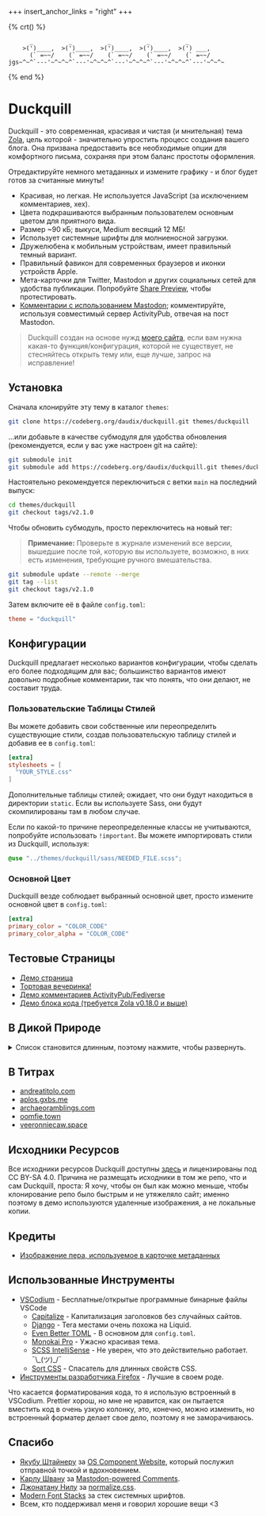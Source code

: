 +++
insert_anchor_links = "right"
+++

{% crt() %}
```
      _          _          _          _          _
    >(')____,  >(')____,  >(')____,  >(')____,  >(') ___,
      (` =~~/    (` =~~/    (` =~~/    (` =~~/    (` =~~/
jgs~^~^`---'~^~^~^`---'~^~^~^`---'~^~^~^`---'~^~^~^`---'~^~^~
```
{% end %}

# Duckquill

Duckquill - это современная, красивая и чистая (и мнительная) тема [Zola](https://www.getzola.org), цель которой - значительно упростить процесс создания вашего блога. Она призвана предоставить все необходимые опции для комфортного письма, сохраняя при этом баланс простоты оформления.

Отредактируйте немного метаданных и измените графику - и блог будет готов за считанные минуты!

- Красивая, но легкая. Не используется JavaScript (за исключением комментариев, хех).
- Цвета подкрашиваются выбранным пользователем основным цветом для приятного вида.
- Размер ~90 кБ; выкуси, Medium весящий 12 МБ!
- Использует системные шрифты для молниеносной загрузки.
- Дружелюбена к мобильным устройствам, имеет правильный темный вариант.
- Правильный фавикон для современных браузеров и иконки устройств Apple.
- Мета-карточки для Twitter, Mastodon и других социальных сетей для удобства публикации. Попробуйте [Share Preview](https://apps.gnome.org/SharePreview/), чтобы протестировать.
- [Комментарии с использованием Mastodon](https://carlschwan.eu/2020/12/29/adding-comments-to-your-static-blog-with-mastodon/); комментируйте, используя совместимый сервер ActivityPub, отвечая на пост Mastodon.

> Duckquill создан на основе нужд [моего сайта](https://daudix.codeberg.page), если вам нужна какая-то функция/конфигурация, которой не существует, не стесняйтесь открыть тему или, еще лучше, запрос на исправление!

## Установка

Сначала клонируйте эту тему в каталог `themes`:

```sh
git clone https://codeberg.org/daudix/duckquill.git themes/duckquill
```

...или добавьте в качестве субмодуля для удобства обновления (рекомендуется, если у вас уже настроен git на сайте):

```sh
git submodule init
git submodule add https://codeberg.org/daudix/duckquill.git themes/duckquill
```

Настоятельно рекомендуется переключиться с ветки `main` на последний выпуск:

```sh
cd themes/duckquill
git checkout tags/v2.1.0
```

Чтобы обновить субмодуль, просто переключитесь на новый тег:

> **Примечание:** Проверьте в журнале изменений все версии, вышедшие после той, которую вы используете, возможно, в них есть изменения, требующие ручного вмешательства.

```sh
git submodule update --remote --merge
git tag --list
git checkout tags/v2.1.0
```

Затем включите её в файле `config.toml`:

```toml
theme = "duckquill"
```

## Конфигурации

Duckquill предлагает несколько вариантов конфигурации, чтобы сделать его более подходящим для вас; большинство вариантов имеют довольно подробные комментарии, так что понять, что они делают, не составит труда.

### Пользовательские Таблицы Стилей

Вы можете добавить свои собственные или переопределить существующие стили, создав пользовательскую таблицу стилей и добавив ее в `config.toml`:

```toml
[extra]
stylesheets = [
  "YOUR_STYLE.css"
]
```

Дополнительные таблицы стилей; ожидает, что они будут находиться в директории `static`. Если вы используете Sass, они будут скомпилированы там в любом случае.

Если по какой-то причине переопределенные классы не учитываются, попробуйте использовать `!important`. Вы можете импортировать стили из Duckquill, используя:

```scss
@use "../themes/duckquill/sass/NEEDED_FILE.scss";
```

### Основной Цвет

Duckquill везде соблюдает выбранный основной цвет, просто измените основной цвет в `config.toml`:

```toml
[extra]
primary_color = "COLOR_CODE"
primary_color_alpha = "COLOR_CODE"
```

## Тестовые Страницы

- [Демо страница](@/demo/index.ru.md)
- [Тортовая вечеринка!](@/demo/page.ru.md)
- [Демо комментариев ActivityPub/​Fediverse](@/demo/comments.ru.md)
- [Демо блока кода (требуется Zola v0.18.0 и выше)](@/demo/code.ru.md)

## В Дикой Природе

<details>
  <summary>Список становится длинным, поэтому нажмите, чтобы развернуть.</summary>

- [agustinramirodiaz.github.io](https://agustinramirodiaz.github.io)
- [alavi.me](https://alavi.me)
- [bano.dev](https://bano.dev)
- [blog.pansi21.xyz](https://blog.pansi21.xyz)
- [daudix.codeberg.page](https://daudix.codeberg.page) <small>(очевидно)</small>
- [daveparr.info](https://www.daveparr.info)
- [digital-horror.com](https://digital-horror.com)
- [enriquekesslerm.com](https://enriquekesslerm.com)
- [jzbor.de](https://jzbor.de)
- [licu.dev](https://licu.dev)
- [luciengheerbrant.com](https://luciengheerbrant.com)
- [lukoktonos.com](http://www.lukoktonos.com)
- [malloc.garden](https://malloc.garden)
- [mourelask.xyz](https://mourelask.xyz)
- [nbenedek.me](https://nbenedek.me)
- [notaplace.com](https://notaplace.com)
- [pyter.at](https://pyter.at)
- [rbd.gg](https://www.rbd.gg)
- [rerere.unlogic.co.uk](https://rerere.unlogic.co.uk)
- [siddharthsabron.in](https://siddharthsabron.in)
- [skaven.org](https://skaven.org)
- [sorcery.nexus](https://sorcery.nexus)
- [sorg.codeberg.page](https://sorg.codeberg.page)
- [sungsphinx.codeberg.page](https://sungsphinx.codeberg.page)
- [treeniks.github.io](https://treeniks.github.io)
- [vikramxd.github.io](https://vikramxd.github.io)
- [zorrn.net](https://www.zorrn.net)
- Ваш? <small>(не стесняйтесь [связаться со мной](https://daudix.codeberg.page/about/#contacts) или отправьте запрос на исправление)</small>

</details>

## В Титрах

- [andreatitolo.com](https://www.andreatitolo.com/credits)
- [aplos.gxbs.me](https://aplos.gxbs.me)
- [archaeoramblings.com](https://www.archaeoramblings.com/credits)
- [oomfie.town](https://oomfie.town/credits)
- [veeronniecaw.space](https://veeronniecaw.space)

## Исходники Ресурсов

Все исходники ресурсов Duckquill доступны [здесь](https://codeberg.org/daudix/archive/src/branch/main/duckquill/src) и лицензированы под CC BY-SA 4.0. Причина не размещать исходники в том же репо, что и сам Duckquill, проста: Я хочу, чтобы он был как можно меньше, чтобы клонирование репо было быстрым и не утяжеляло сайт; именно поэтому в демо используются удаленные изображения, а не локальные копии.

## Кредиты

- [Изображение пера, используемое в карточке метаданных](https://commons.wikimedia.org/wiki/File:3quills.jpg)

## Использованные Инструменты

- [VSCodium](https://vscodium.com) - Бесплатные/открытые программные бинарные файлы VSCode
  - [Capitalize](https://marketplace.visualstudio.com/items?itemName=viablelab.capitalize) - Капитализация заголовков без случайных сайтов.
  - [Django](https://marketplace.visualstudio.com/items?itemName=batisteo.vscode-django) - Tera местами очень похожа на Liquid.
  - [Even Better TOML](https://marketplace.visualstudio.com/items?itemName=tamasfe.even-better-toml) - В основном для `config.toml`.
  - [Monokai Pro](https://marketplace.visualstudio.com/items?itemName=monokai.theme-monokai-pro-vscode) - Ужасно красивая тема.
  - [SCSS IntelliSense](https://marketplace.visualstudio.com/items?itemName=mrmlnc.vscode-scss) - Не уверен, что это действительно работает. ¯\\\_(ツ)_/¯
  - [Sort CSS](https://marketplace.visualstudio.com/items?itemName=piyushsarkar.sort-css-properties) - Спасатель для длинных свойств CSS.
- [Инструменты разработчика Firefox](https://developer.mozilla.org/en-US/docs/Learn/Common_questions/Tools_and_setup/What_are_browser_developer_tools) - Лучшие в своем роде.

Что касается форматирования кода, то я использую встроенный в VSCodium. Prettier хорош, но мне не нравится, как он пытается вместить код в очень узкую колонку, это, конечно, можно изменить, но встроенный форматер делает свое дело, поэтому я не заморачиваюсь.

## Спасибо

- [Якубу Штайнеру](https://jimmac.eu) за [OS Component Website](https://jimmac.github.io/os-component-website), который послужил отправной точкой и вдохновением.
- [Карлу Швану](https://carlschwan.eu) за [Mastodon-powered Comments](https://carlschwan.eu/2020/12/29/adding-comments-to-your-static-blog-with-mastodon/).
- [Джонатану Нилу](https://jonneal.dev) за [normalize.css](https://csstools.github.io/normalize.css/).
- [Modern Font Stacks](https://modernfontstacks.com) за стек системных шрифтов.
- Всем, кто поддерживал меня и говорил хорошие вещи <3
